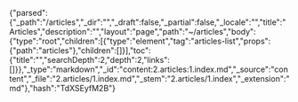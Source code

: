 {"parsed":{"_path":"/articles","_dir":"","_draft":false,"_partial":false,"_locale":"","title":"Articles","description":"","layout":"page","path":"~/articles","body":{"type":"root","children":[{"type":"element","tag":"articles-list","props":{"path":"articles"},"children":[]}],"toc":{"title":"","searchDepth":2,"depth":2,"links":[]}},"_type":"markdown","_id":"content:2.articles:1.index.md","_source":"content","_file":"2.articles/1.index.md","_stem":"2.articles/1.index","_extension":"md"},"hash":"TdXSEyfM2B"}